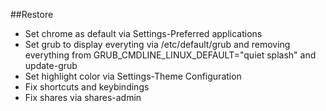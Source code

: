 ##Restore
- Set chrome as default via Settings-Preferred applications
- Set grub to display everyting via /etc/default/grub and removing everything from GRUB_CMDLINE_LINUX_DEFAULT="quiet splash" and update-grub
- Set highlight color via Settings-Theme Configuration
- Fix shortcuts and keybindings
- Fix shares via shares-admin

